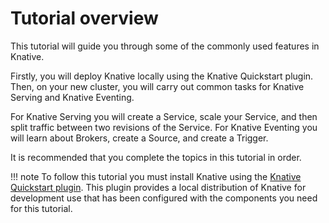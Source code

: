 # Tutorial overview

This tutorial will guide you through some of the commonly used features in Knative.

Firstly, you will deploy Knative locally using the Knative Quickstart plugin.
Then, on your new cluster, you will carry out common tasks for Knative Serving and Knative Eventing.

For Knative Serving you will create a Service, scale your Service, and then split
traffic between two revisions of the Service.
For Knative Eventing you will learn about Brokers, create a Source, and create a Trigger.

It is recommended that you complete the topics in this tutorial in order.

!!! note
    To follow this tutorial you must install Knative using the [Knative Quickstart plugin](quickstart-install.md). This plugin provides a local distribution of Knative for development use that has been configured with the components you need for this tutorial.
